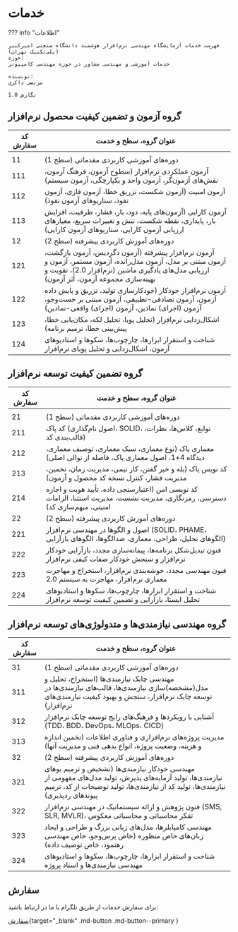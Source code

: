 #   خدمات




??? info "اطلاعات"

    فهرست خدمات آزمایشگاه مهندسی نرم‌افزار هوشمند دانشگاه صنعتی امیرکبیر (پلی‌تکنیک تهران)
    حوزه:
    خدمات آموزشی و مهندسی مشاور در حوزه مهندسی کامپیوتر

    نویسنده:
    مرتضی ذاکری

    نگارش 1.0 




## گروه آزمون و تضمین کیفیت محصول نرم‌افزار
 
 | کد سفارش | عنوان گروه، سطح و خدمت                                                                                  |
|----------|---------------------------------------------------------------------------------------------------------|
|          |
| 11       | دوره‌های آموزشی کاربردی مقدماتی (سطح 1)                                                                 |
| 111      | آزمون عملکردی نرم‌افزار (سطوح آزمون، فرهنگ آزمون، نقش‌های آزمون‌گر، آزمون واحد و یکپارچگی، آزمون سیستم) |
| 112      | آزمون امنیت (آزمون شکست، تزریق خطا، آزمون فازی، آزمون نفوذ، سناریوهای آزمون نفوذ)                     |
| 113      | آزمون کارایی (آزمون‌های پایه، دود، بار، فشار، ظرفیت، افزایش بار، پایداری، نقطه شکست، تنش و تغییرات سریع، معیارهای ارزیابی آزمون کارایی، سناریوهای آزمون کارایی) |
| 12       | دوره‌های آموزش کاربردی پیشرفته (سطح 2)                                                                 |
| 121      | آزمون نرم‌افزار پیشرفته (آزمون دگردیس، آزمون بازگشت، آزمون مبتنی بر مدل، آزمون مدل‌رانده، آزمون مستمر، آزمون و ارزیابی مدل‌های یادگیری ماشین (نرم‌افزار 2.0)، تقویت و بهینه‌سازی مجموعه آزمون، اَبَر آزمون) |
| 122      | آزمون نرم‌افزار خودکار (خودکارسازی تولید، تزریق و پایش داده آزمون، آزمون تصادفی-تطبیقی، آزمون مبتنی بر جست‌وجو، آزمون (اجرای) نمادین، آزمون (اجرای) واقعی-نمادین) |
| 123      | اشکال‌زدایی نرم‌افزار (تحلیل پویا، تحلیل لکه، مکان‌یابی خطا، پیش‌بینی خطا، ترمیم برنامه)              |
| 124      | شناخت و استقرار ابزارها، چارچوب‌ها، سکوها و استادیوهای آزمون، اشکال‌زدایی و تحلیل پویای نرم‌افزار      |



## گروه تضمین کیفیت توسعه نرم‌افزار


| کد سفارش | عنوان گروه، سطح و خدمت                                                                                                        |
|----------|-------------------------------------------------------------------------------------------------------------------------------|
|          |                                                                                                                               |
| 21       | دوره‌های آموزشی کاربردی مقدماتی (سطح 1)                                                                                       |
| 211      | کد پاک (اصول نام‌گذاری، SOLID، توابع، کلاس‌ها، نظرات، قالب‌بندی کد)                                                           |
| 212      | معماری پاک (نوع معماری، سبک معماری، توصیف معماری، دیدگاه 4+1، اصول معماری پاک، فاصله از توالی اصلی)                           |
| 213      | کد نویس پاک (بله و خیر گفتن، کار تیمی، مدیریت زمان، تخمین، مدیریت فشار، کنترل نسخه کد محصول و آزمون)                          |
| 214      | کد نویسی امن (اعتبارسنجی داده، تأیید هویت و اجازه دسترسی، رمزنگاری، مدیریت نشست، مدیریت استثنا، الزامات امنیتی، مبهم‌سازی کد) |
| 22       | دوره‌های آموزش کاربردی پیشرفته (سطح 2)                                                                                        |
| 221      | اصول و الگوها در مهندسی نرم‌افزار (SOLID، PHAME، الگوهای تحلیل، طراحی، معماری، ضدالگوها، الگوهای بازآرایی)                    |
| 222      | فنون تبدیل‌شکل برنامه‌ها، پیمانه‌سازی مجدد، بازآرایی خودکار نرم‌افزار و سنجش خودکار صفات کیفی نرم‌افزار                       |
| 223      | فنون مهندسی مجدد، خوشه‌بندی نرم‌افزار، استخراج و مهاجرت معماری نرم‌افزار، مهاجرت به سیستم 2.0                                 |
| 224      | شناخت و استقرار ابزارها، چارچوب‌ها، سکوها و استادیوهای تحلیل ایستا، بازآرایی و تضمین کیفیت توسعه نرم‌افزار                    |


##  گروه مهندسی نیازمندی‌ها و متدولوژی‌های توسعه نرم‌افزار  

| کد سفارش | عنوان گروه، سطح و خدمت                                                                                  |
|----------|---------------------------------------------------------------------------------------------------------|
|          |
| 31       | دوره‌های آموزشی کاربردی مقدماتی (سطح 1)                                                               |
| 311      | مهندسی چابک نیازمندی‌ها (استخراج، تحلیل و مدل(مشخصه)‌سازی نیازمندی‌ها، قالب‌های نیازمندی‌ها در توسعه چابک نرم‌افزار، سنجش و بهبود کیفیت نیازمندی‌های نرم‌افزار) |
| 312      | آشنایی با رویکردها و فرهنگ‌های رایج توسعه چابک نرم‌افزار (TDD، BDD، DevOps، MLOps، CICD)              |
| 313      | مدیریت پروژه‌های نرم‌افزاری و فناوری اطلاعات (تخمین اندازه و هزینه، وضعیت پروژه، انواع بدهی فنی و مدیریت آنها) |
| 32       | دوره‌های آموزش کاربردی پیشرفته (سطح 2)                                                               |
| 321      | مهندسی خودکار نیازمندی‌ها (تشخیص و ترمیم بوهای نیازمندی‌ها، تولید آزمایه‌های پذیرش، تولید مدل‌های مفهومی از نیازمندی‌ها، تولید کد از نیازمندی‌ها، تولید توضیحات از کد، ترمیم پیوندهای ردپذیری) |
| 322      | فنون پژوهش و ارائه سیستماتیک در مهندسی نرم‌افزار (SMS, SLR, MVLR)، تفکر محاسباتی و محاسباتی معکوس   |
| 323      | مهندسی کامپایلرها، مدل‌های زبانی بزرگ و طراحی و ایجاد زبان‌های خاص منظوره (خاص پرس‌وجو، خاص مهندسی رهنمود، خاص توصیف داده) |
| 324      | شناخت و استقرار ابزارها، چارچوب‌ها، سکوها و استادیوهای مهندسی نیازمندی‌ها و اسناد پروژه               |



##    سفارش 

برای سفارش خدمات از طریق تلگرام با ما در ارتباط باشید: 

[سفارش](https:/t.me/mztel){target="_blank" .md-button .md-button--primary }

<!--[Order now](https:/t.me/mztel){ .md-button .md-button--primary target="_blank"}-->